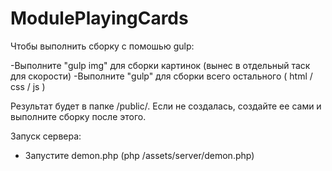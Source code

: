 # ModulePlayingCards

Чтобы выполнить сборку с помошью gulp:

-Выполните "gulp img" для сборки картинок (вынес в отдельный таск для скорости)
-Выполните "gulp" для сборки всего остального ( html / css / js )

Результат будет в папке /public/. Если не создалась, создайте ее сами и выполните сборку после этого.



Запуск сервера:
- Запустите demon.php (php /assets/server/demon.php)
